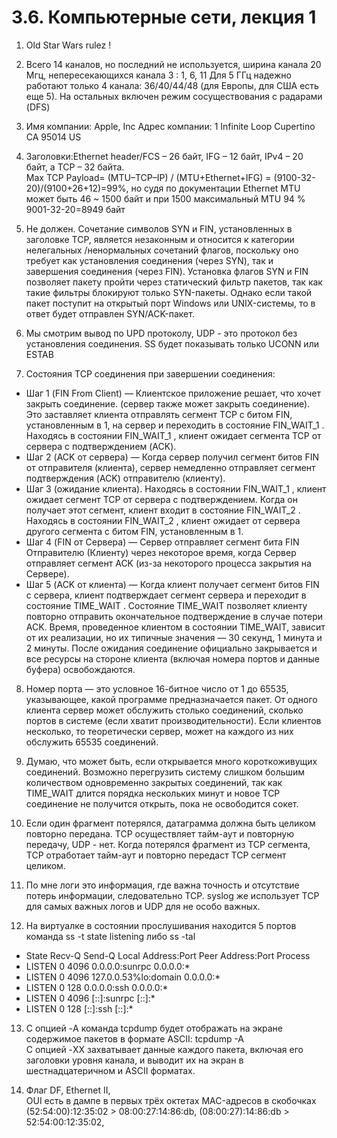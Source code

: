 # 3.6. Компьютерные сети, лекция 1

1. Old Star Wars rulez !

2. Всего 14 каналов, но последний не используется, ширина канала 20 Мгц, непересекающихся канала 3 : 1, 6, 11
Для 5 ГГц надежно работают только 4 канала: 36/40/44/48 (для Европы, для США есть еще 5). На остальных включен режим сосуществования с радарами (DFS)

3. Имя компании:	Apple, Inc    Адрес компании:	1 Infinite Loop Cupertino CA 95014 US

4. Заголовки:Ethernet header/FCS – 26 байт, IFG – 12 байт, IPv4 – 20 байт, а TCP – 32 байта.   
Max TCP Payload= (MTU–TCP–IP) / (MTU+Ethernet+IFG) = (9100-32-20)/(9100+26+12)=99%, но судя по документации Ethernet MTU может быть 46 ~ 1500 байт и при 1500 максимальный MTU 94 %
9001-32-20=8949 байт

5. Не должен. Сочетание символов SYN и FIN, установленных в заголовке TCP, является незаконным и относится к категории нелегальных /ненормальных сочетаний флагов, 
поскольку оно требует как установления соединения (через SYN), так и завершения соединения (через FIN). Установка флагов SYN и FIN позволяет пакету пройти через статический фильтр пакетов, 
так как такие фильтры блокируют только SYN-пакеты. Однако если такой пакет поступит на открытый порт Windows или UNIX-системы, то в ответ будет отправлен SYN/ACK-пакет.

6. Мы смотрим вывод по UPD протоколу, UDP - это протокол без установления соединения. SS будет показывать только UCONN или ESTAB

7. Cостояния TCP соединения при завершении соединения: 
* Шаг 1 (FIN From Client) — Клиентское приложение решает, что хочет закрыть соединение. (сервер также может закрыть соединение). Это заставляет клиента отправлять сегмент TCP с битом FIN, установленным в 1, на сервер и переходить в состояние FIN_WAIT_1 . Находясь в состоянии FIN_WAIT_1 , клиент ожидает сегмента TCP от сервера с подтверждением (ACK).
* Шаг 2 (ACK от сервера) — Когда сервер получил сегмент битов FIN от отправителя (клиента), сервер немедленно отправляет сегмент подтверждения (ACK) отправителю (клиенту).
* Шаг 3 (ожидание клиента). Находясь в состоянии FIN_WAIT_1 , клиент ожидает сегмент TCP от сервера с подтверждением. Когда он получает этот сегмент, клиент входит в состояние FIN_WAIT_2 . Находясь в состоянии FIN_WAIT_2 , клиент ожидает от сервера другого сегмента с битом FIN, установленным в 1.
* Шаг 4 (FIN от Сервера) — Сервер отправляет сегмент бита FIN Отправителю (Клиенту) через некоторое время, когда Сервер отправляет сегмент ACK (из-за некоторого процесса закрытия на Сервере).
* Шаг 5 (ACK от клиента) — Когда клиент получает сегмент битов FIN с сервера, клиент подтверждает сегмент сервера и переходит в состояние TIME_WAIT . Состояние TIME_WAIT позволяет клиенту повторно отправить окончательное подтверждение в случае потери ACK. Время, проведенное клиентом в состоянии TIME_WAIT, зависит от их реализации, но их типичные значения — 30 секунд, 1 минута и 2 минуты. После ожидания соединение официально закрывается и все ресурсы на стороне клиента (включая номера портов и данные буфера) освобождаются.

8. Номер порта — это условное 16-битное число от 1 до 65535, указывающее, какой программе предназначается пакет. От одного клиента сервер может обслужить столько соединений, сколько портов в системе 
(если хватит производительности). Если клиентов несколько, то теоретически сервер, может на каждого из них обслужить 65535 соединений.

9. Думаю, что может быть, если открывается много короткоживущих соединений. Возможно перегрузить систему слишком большим количеством одновременно закрытых соединений, 
так как TIME_WAIT длится порядка нескольких минут и новое TCP соединение не получится открыть, пока не освободится сокет.

10. Если один фрагмент потерялся, датаграмма должна быть целиком повторно передана. TCP осуществляет тайм-аут и повторную передачу, UDP - нет. 
Когда потерялся фрагмент из TCP сегмента, TCP отработает тайм-аут и повторно передаст TCP сегмент целиком. 

11. По мне логи это информация, где важна точность и отсутствие потерь информации, следовательно TCP. syslog же использует TCP для самых важных логов и UDP для не особо важных.

12. На виртуалке в состоянии прослушивания находится 5 портов команда ss -t state listening либо ss -tal  

* State        Recv-Q       Send-Q               Local Address:Port                 Peer Address:Port       Process  
* LISTEN       0            4096                       0.0.0.0:sunrpc                    0.0.0.0:*
* LISTEN       0            4096                 127.0.0.53%lo:domain                    0.0.0.0:*
* LISTEN       0            128                        0.0.0.0:ssh                       0.0.0.0:*
* LISTEN       0            4096                          [::]:sunrpc                       [::]:*
* LISTEN       0            128                           [::]:ssh                          [::]:*

13. С опцией -A команда tcpdump будет отображать на экране содержимое пакетов в формате ASCII:  tcpdump -A  
С опцией -XX захватывает данные каждого пакета, включая его заголовки уровня канала, и выводит их на экран в шестнадцатеричном и ASCII форматах.

14. Флаг DF,  Ethernet II,  
OUI есть в дампе в первых трёх октетах MAC-адресов в скобочках  
 (52:54:00):12:35:02 > 08:00:27:14:86:db, 
 (08:00:27):14:86:db > 52:54:00:12:35:02, 
